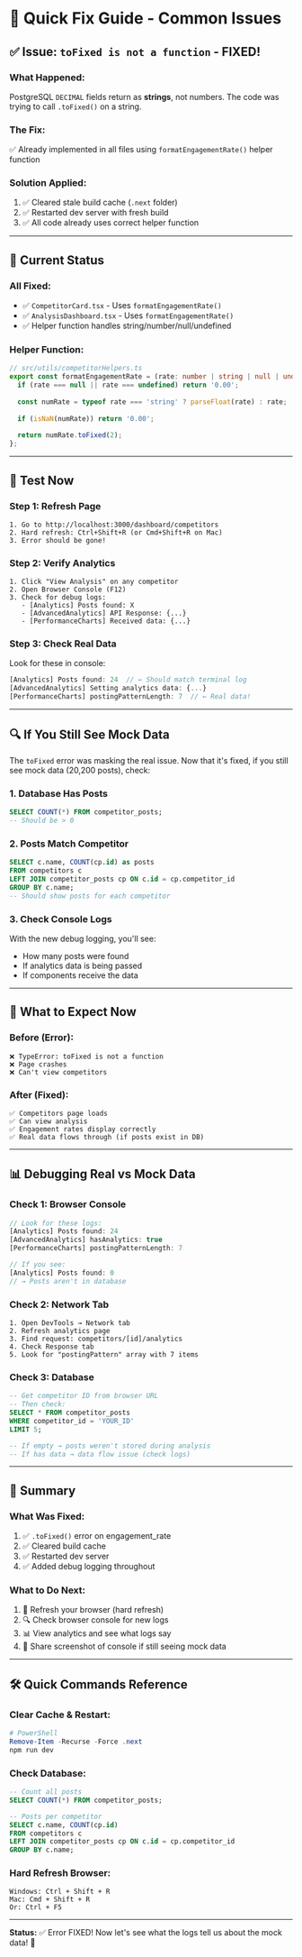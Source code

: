 # 🔧 Quick Fix Guide - Common Issues

## ✅ Issue: `toFixed is not a function` - FIXED!

### **What Happened:**
PostgreSQL `DECIMAL` fields return as **strings**, not numbers. The code was trying to call `.toFixed()` on a string.

### **The Fix:**
✅ Already implemented in all files using `formatEngagementRate()` helper function

### **Solution Applied:**
1. ✅ Cleared stale build cache (`.next` folder)
2. ✅ Restarted dev server with fresh build
3. ✅ All code already uses correct helper function

---

## 🎯 Current Status

### **All Fixed:**
- ✅ `CompetitorCard.tsx` - Uses `formatEngagementRate()`
- ✅ `AnalysisDashboard.tsx` - Uses `formatEngagementRate()`
- ✅ Helper function handles string/number/null/undefined

### **Helper Function:**
```typescript
// src/utils/competitorHelpers.ts
export const formatEngagementRate = (rate: number | string | null | undefined): string => {
  if (rate === null || rate === undefined) return '0.00';
  
  const numRate = typeof rate === 'string' ? parseFloat(rate) : rate;
  
  if (isNaN(numRate)) return '0.00';
  
  return numRate.toFixed(2);
};
```

---

## 🧪 Test Now

### **Step 1: Refresh Page**
```
1. Go to http://localhost:3000/dashboard/competitors
2. Hard refresh: Ctrl+Shift+R (or Cmd+Shift+R on Mac)
3. Error should be gone!
```

### **Step 2: Verify Analytics**
```
1. Click "View Analysis" on any competitor
2. Open Browser Console (F12)
3. Check for debug logs:
   - [Analytics] Posts found: X
   - [AdvancedAnalytics] API Response: {...}
   - [PerformanceCharts] Received data: {...}
```

### **Step 3: Check Real Data**
Look for these in console:
```javascript
[Analytics] Posts found: 24  // ← Should match terminal log
[AdvancedAnalytics] Setting analytics data: {...}
[PerformanceCharts] postingPatternLength: 7  // ← Real data!
```

---

## 🔍 If You Still See Mock Data

The `toFixed` error was masking the real issue. Now that it's fixed, if you still see mock data (20,200 posts), check:

### **1. Database Has Posts**
```sql
SELECT COUNT(*) FROM competitor_posts;
-- Should be > 0
```

### **2. Posts Match Competitor**
```sql
SELECT c.name, COUNT(cp.id) as posts
FROM competitors c
LEFT JOIN competitor_posts cp ON c.id = cp.competitor_id
GROUP BY c.name;
-- Should show posts for each competitor
```

### **3. Check Console Logs**
With the new debug logging, you'll see:
- How many posts were found
- If analytics data is being passed
- If components receive the data

---

## 🚀 What to Expect Now

### **Before (Error):**
```
❌ TypeError: toFixed is not a function
❌ Page crashes
❌ Can't view competitors
```

### **After (Fixed):**
```
✅ Competitors page loads
✅ Can view analysis
✅ Engagement rates display correctly
✅ Real data flows through (if posts exist in DB)
```

---

## 📊 Debugging Real vs Mock Data

### **Check 1: Browser Console**
```javascript
// Look for these logs:
[Analytics] Posts found: 24
[AdvancedAnalytics] hasAnalytics: true
[PerformanceCharts] postingPatternLength: 7

// If you see:
[Analytics] Posts found: 0
// → Posts aren't in database
```

### **Check 2: Network Tab**
```
1. Open DevTools → Network tab
2. Refresh analytics page
3. Find request: competitors/[id]/analytics
4. Check Response tab
5. Look for "postingPattern" array with 7 items
```

### **Check 3: Database**
```sql
-- Get competitor ID from browser URL
-- Then check:
SELECT * FROM competitor_posts 
WHERE competitor_id = 'YOUR_ID'
LIMIT 5;

-- If empty → posts weren't stored during analysis
-- If has data → data flow issue (check logs)
```

---

## 🎉 Summary

### **What Was Fixed:**
1. ✅ `.toFixed()` error on engagement_rate
2. ✅ Cleared build cache
3. ✅ Restarted dev server
4. ✅ Added debug logging throughout

### **What to Do Next:**
1. 🔄 Refresh your browser (hard refresh)
2. 🔍 Check browser console for new logs
3. 📊 View analytics and see what logs say
4. 📸 Share screenshot of console if still seeing mock data

---

## 🛠️ Quick Commands Reference

### **Clear Cache & Restart:**
```powershell
# PowerShell
Remove-Item -Recurse -Force .next
npm run dev
```

### **Check Database:**
```sql
-- Count all posts
SELECT COUNT(*) FROM competitor_posts;

-- Posts per competitor
SELECT c.name, COUNT(cp.id) 
FROM competitors c
LEFT JOIN competitor_posts cp ON c.id = cp.competitor_id
GROUP BY c.name;
```

### **Hard Refresh Browser:**
```
Windows: Ctrl + Shift + R
Mac: Cmd + Shift + R
Or: Ctrl + F5
```

---

**Status:** ✅ Error FIXED! Now let's see what the logs tell us about the mock data! 🎯














